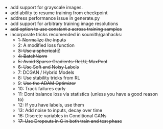 - add support for grayscale images.
- add ability to resume training from checkpoint
- address performance issue in generate.py
- add support for arbitrary training image resolutions
- ~~add option to use constant z across training samples~~ 
- incorporate tricks recomended in soumith/ganhacks:
	- ~~1: Normalize the inputs~~
	- 2: A modified loss function
	- ~~3: Use a spherical Z~~
	- ~~4: BatchNorm~~
	- ~~5: Avoid Sparse Gradients: ReLU, MaxPool~~
	- ~~6: Use Soft and Noisy Labels~~
	- 7: DCGAN / Hybrid Models
	- 8: Use stability tricks from RL
	- 9: ~~Use the ADAM Optimizer~~
	- 10: Track failures early
	- 11: Dont balance loss via statistics (unless you have a good reason to)
	- 12: If you have labels, use them
	- 13: Add noise to inputs, decay over time
	- 16: Discrete variables in Conditional GANs
	- ~~17: Use Dropouts in G in both train and test phase~~
